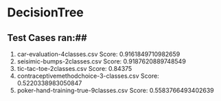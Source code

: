 # DecisionTree

## Test Cases ran:##
1. car-evaluation-4classes.csv  Score: 0.9161849710982659
2. seisimic-bumps-2classes.csv  Score: 0.9187620889748549
3. tic-tac-toe-2classes.csv     Score: 0.84375
4. contraceptivemethodchoice-3-classes.csv Score: 0.5220338983050847
5. poker-hand-training-true-9classes.csv   Score: 0.5583766493402639
